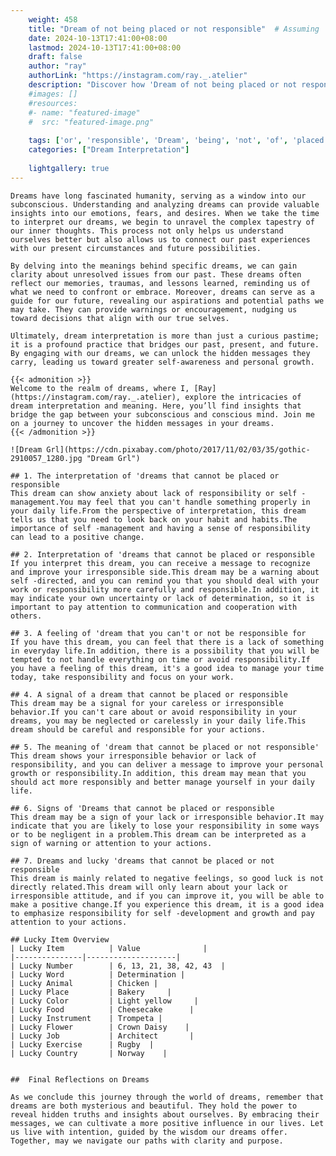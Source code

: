 ```yaml
---
    weight: 458
    title: "Dream of not being placed or not responsible"  # Assuming 'title' column exists
    date: 2024-10-13T17:41:00+08:00
    lastmod: 2024-10-13T17:41:00+08:00
    draft: false
    author: "ray"
    authorLink: "https://instagram.com/ray._.atelier"
    description: "Discover how 'Dream of not being placed or not responsible' can interpret your future and uncover its significant meanings in your life."
    #images: []
    #resources:
    #- name: "featured-image"
    #  src: "featured-image.png"
    
    tags: ['or', 'responsible', 'Dream', 'being', 'not', 'of', 'placed']
    categories: ["Dream Interpretation"]
    
    lightgallery: true
---
```

    
    Dreams have long fascinated humanity, serving as a window into our subconscious. Understanding and analyzing dreams can provide valuable insights into our emotions, fears, and desires. When we take the time to interpret our dreams, we begin to unravel the complex tapestry of our inner thoughts. This process not only helps us understand ourselves better but also allows us to connect our past experiences with our present circumstances and future possibilities.
    
    By delving into the meanings behind specific dreams, we can gain clarity about unresolved issues from our past. These dreams often reflect our memories, traumas, and lessons learned, reminding us of what we need to confront or embrace. Moreover, dreams can serve as a guide for our future, revealing our aspirations and potential paths we may take. They can provide warnings or encouragement, nudging us toward decisions that align with our true selves.
    
    Ultimately, dream interpretation is more than just a curious pastime; it is a profound practice that bridges our past, present, and future. By engaging with our dreams, we can unlock the hidden messages they carry, leading us toward greater self-awareness and personal growth.
    
    {{< admonition >}}
    Welcome to the realm of dreams, where I, [Ray](https://instagram.com/ray._.atelier), explore the intricacies of dream interpretation and meaning. Here, you’ll find insights that bridge the gap between your subconscious and conscious mind. Join me on a journey to uncover the hidden messages in your dreams.
    {{< /admonition >}}
    
    ![Dream Grl](https://cdn.pixabay.com/photo/2017/11/02/03/35/gothic-2910057_1280.jpg "Dream Grl")
    
    ## 1. The interpretation of 'dreams that cannot be placed or responsible
    This dream can show anxiety about lack of responsibility or self -management.You may feel that you can't handle something properly in your daily life.From the perspective of interpretation, this dream tells us that you need to look back on your habit and habits.The importance of self -management and having a sense of responsibility can lead to a positive change.
    
    ## 2. Interpretation of 'dreams that cannot be placed or responsible
    If you interpret this dream, you can receive a message to recognize and improve your irresponsible side.This dream may be a warning about self -directed, and you can remind you that you should deal with your work or responsibility more carefully and responsible.In addition, it may indicate your own uncertainty or lack of determination, so it is important to pay attention to communication and cooperation with others.
    
    ## 3. A feeling of 'dream that you can't or not be responsible for
    If you have this dream, you can feel that there is a lack of something in everyday life.In addition, there is a possibility that you will be tempted to not handle everything on time or avoid responsibility.If you have a feeling of this dream, it's a good idea to manage your time today, take responsibility and focus on your work.
    
    ## 4. A signal of a dream that cannot be placed or responsible
    This dream may be a signal for your careless or irresponsible behavior.If you can't care about or avoid responsibility in your dreams, you may be neglected or carelessly in your daily life.This dream should be careful and responsible for your actions.
    
    ## 5. The meaning of 'dream that cannot be placed or not responsible'
    This dream shows your irresponsible behavior or lack of responsibility, and you can deliver a message to improve your personal growth or responsibility.In addition, this dream may mean that you should act more responsibly and better manage yourself in your daily life.
    
    ## 6. Signs of 'Dreams that cannot be placed or responsible
    This dream may be a sign of your lack or irresponsible behavior.It may indicate that you are likely to lose your responsibility in some ways or to be negligent in a problem.This dream can be interpreted as a sign of warning or attention to your actions.
    
    ## 7. Dreams and lucky 'dreams that cannot be placed or not responsible
    This dream is mainly related to negative feelings, so good luck is not directly related.This dream will only learn about your lack or irresponsible attitude, and if you can improve it, you will be able to make a positive change.If you experience this dream, it is a good idea to emphasize responsibility for self -development and growth and pay attention to your actions.
    
    ## Lucky Item Overview
    | Lucky Item          | Value              |
    |---------------|--------------------|
    | Lucky Number        | 6, 13, 21, 38, 42, 43  |
    | Lucky Word          | Determination |
    | Lucky Animal        | Chicken |
    | Lucky Place         | Bakery     |
    | Lucky Color         | Light yellow     |
    | Lucky Food          | Cheesecake      |
    | Lucky Instrument    | Trompeta |
    | Lucky Flower        | Crown Daisy    |
    | Lucky Job           | Architect       |
    | Lucky Exercise      | Rugby  |
    | Lucky Country       | Norway    |
    
    
    ##  Final Reflections on Dreams
    
    As we conclude this journey through the world of dreams, remember that dreams are both mysterious and beautiful. They hold the power to reveal hidden truths and insights about ourselves. By embracing their messages, we can cultivate a more positive influence in our lives. Let us live with intention, guided by the wisdom our dreams offer. Together, may we navigate our paths with clarity and purpose.
    